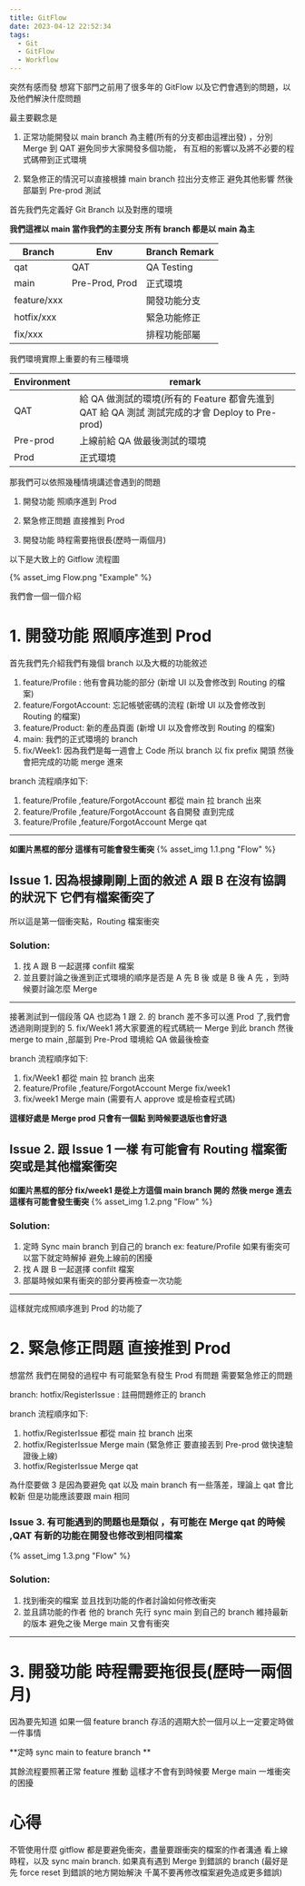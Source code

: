 ```yaml
---
title: GitFlow
date: 2023-04-12 22:52:34
tags:
  - Git
  - GitFlow
  - Workflow
---
```


突然有感而發 想寫下部門之前用了很多年的 GitFlow 以及它們會遇到的問題，以及他們解決什麼問題

最主要觀念是

1. 正常功能開發以 main branch 為主體(所有的分支都由這裡出發) ，分別 Merge 到 QAT 避免同步大家開發多個功能，
   有互相的影響以及將不必要的程式碼帶到正式環境

2. 緊急修正的情況可以直接根據 main branch 拉出分支修正 避免其他影響 然後部屬到 Pre-prod 測試

首先我們先定義好 Git Branch 以及對應的環境

**我們這裡以 main 當作我們的主要分支 所有 branch 都是以 main 為主**

| Branch      | Env            | Branch Remark |
| ----------- | -------------- | ------------- |
| qat         | QAT            | QA Testing    |
| main        | Pre-Prod, Prod | 正式環境      |
| feature/xxx |                | 開發功能分支  |
| hotfix/xxx  |                | 緊急功能修正  |
| fix/xxx     |                | 排程功能部屬  |

我們環境實際上重要的有三種環境

| Environment | remark                                                                                         |
| ----------- | ---------------------------------------------------------------------------------------------- |
| QAT         | 給 QA 做測試的環境(所有的 Feature 都會先進到 QAT 給 QA 測試 測試完成的才會 Deploy to Pre-prod) |
| Pre-prod    | 上線前給 QA 做最後測試的環境                                                                   |
| Prod        | 正式環境                                                                                       |

那我們可以依照幾種情境講述會遇到的問題

1. 開發功能 照順序進到 Prod

2. 緊急修正問題 直接推到 Prod

3. 開發功能 時程需要拖很長(歷時一兩個月)

以下是大致上的 Gitflow 流程圖

{% asset_img Flow.png "Example" %}

我們會一個一個介紹

# 1. 開發功能 照順序進到 Prod

首先我們先介紹我們有幾個 branch 以及大概的功能敘述

1. feature/Profile : 他有會員功能的部分 (新增 UI 以及會修改到 Routing 的檔案)
2. feature/ForgotAccount: 忘記帳號密碼的流程 (新增 UI 以及會修改到 Routing 的檔案)
3. feature/Product: 新的產品頁面 (新增 UI 以及會修改到 Routing 的檔案)
4. main: 我們的正式環境的 branch
5. fix/Week1: 因為我們是每一週會上 Code 所以 branch 以 fix prefix 開頭 然後會把完成的功能 merge 進來

branch 流程順序如下:

1. feature/Profile ,feature/ForgotAccount 都從 main 拉 branch 出來
2. feature/Profile ,feature/ForgotAccount 各自開發 直到完成
3. feature/Profile ,feature/ForgotAccount Merge qat

---

**如圖片黑框的部分 這樣有可能會發生衝突**
{% asset_img 1.1.png "Flow" %}

## Issue 1. 因為根據剛剛上面的敘述 A 跟 B 在沒有協調的狀況下 它們有檔案衝突了

所以這是第一個衝突點，Routing 檔案衝突

### Solution:

1. 找 A 跟 B 一起選擇 confilt 檔案
2. 並且要討論之後進到正式環境的順序是否是 A 先 B 後 或是 B 後 A 先 ，到時候要討論怎麼 Merge

---

接著測試到一個段落 QA 也認為 1 跟 2. 的 branch 差不多可以進 Prod 了,我們會透過剛剛提到的 5.
fix/Week1 將大家要進的程式碼統一 Merge 到此 branch 然後 merge to main ,部屬到 Pre-Prod 環境給 QA 做最後檢查

branch 流程順序如下:

1. fix/Week1 都從 main 拉 branch 出來
2. feature/Profile ,feature/ForgotAccount Merge fix/week1
3. fix/week1 Merge main (需要有人 approve 或是檢查程式碼)

**這樣好處是 Merge prod 只會有一個點 到時候要退版也會好退**

## Issue 2. 跟 Issue 1 一樣 有可能會有 Routing 檔案衝突或是其他檔案衝突

**如圖片黑框的部分 fix/week1 是從上方這個 main branch 開的 然後 merge 進去這樣有可能會發生衝突**
{% asset_img 1.2.png "Flow" %}

### Solution:

1. 定時 Sync main branch 到自己的 branch ex: feature/Profile 如果有衝突可以當下就定時解掉 避免上線前的困擾
2. 找 A 跟 B 一起選擇 confilt 檔案
3. 部屬時候如果有衝突的部分要再檢查一次功能

---

這樣就完成照順序進到 Prod 的功能了

# 2. 緊急修正問題 直接推到 Prod

想當然 我們在開發的過程中 有可能緊急有發生 Prod 有問題 需要緊急修正的問題

branch:
hotfix/RegisterIssue : 註冊問題修正的 branch

branch 流程順序如下:

1. hotfix/RegisterIssue 都從 main 拉 branch 出來
2. hotfix/RegisterIssue Merge main (緊急修正 要直接丟到 Pre-prod 做快速驗證後上線)
3. hotfix/RegisterIssue Merge qat

為什麼要做 3 是因為要避免 qat 以及 main branch 有一些落差，理論上 qat 會比較新 但是功能應該要跟 main 相同

### Issue 3. 有可能遇到的問題也是類似 ，有可能在 Merge qat 的時候 ,QAT 有新的功能在開發也修改到相同檔案

{% asset_img 1.3.png "Flow" %}

### Solution:

1. 找到衝突的檔案 並且找到功能的作者討論如何修改衝突
2. 並且請功能的作者 他的 branch 先行 sync main 到自己的 branch 維持最新的版本 避免之後 Merge main 又會有衝突

---

# 3. 開發功能 時程需要拖很長(歷時一兩個月)

因為要先知道 如果一個 feature branch 存活的週期大於一個月以上一定要定時做一件事情

**定時 sync main to feature branch **

其餘流程要照著正常 feature 推動 這樣才不會有到時候要 Merge main 一堆衝突的困擾

# 心得

不管使用什麼 gitflow 都是要避免衝突，盡量要跟衝突的檔案的作者溝通 看上線時程，以及 sync main branch.
如果真有遇到 Merge 到錯誤的 branch (最好是先 force reset 到錯誤的地方開始解決 千萬不要再修改檔案避免造成更多錯誤)
